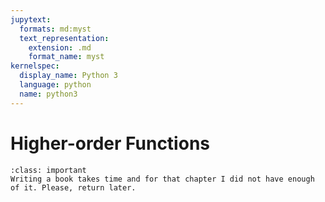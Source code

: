 ```yaml
---
jupytext:
  formats: md:myst
  text_representation:
    extension: .md
    format_name: myst
kernelspec:
  display_name: Python 3
  language: python
  name: python3
---
```


# Higher-order Functions

````{admonition} This chapter is not ready yet?
:class: important
Writing a book takes time and for that chapter I did not have enough of it. Please, return later.
````